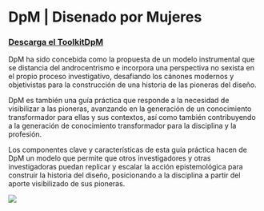 # DpM | Disenado por Mujeres

### [Descarga el ToolkitDpM](https://disenadopormujeres.cl/ToolkitDpM.pdf)

DpM ha sido concebida como la propuesta de un modelo instrumental que se distancia del androcentrismo e incorpora una perspectiva no sexista en el propio proceso investigativo, desafiando los cánones modernos y objetivistas para la construcción de una historia de las pioneras del diseño.

DpM es también una guía práctica que responde a la necesidad de visibilizar a las pioneras, avanzando en la generación de un conocimiento transformador para ellas y sus contextos, así como también contribuyendo a la generación de conocimiento transformador para la disciplina y la profesión.

Los componentes clave y características de esta guía práctica hacen de DpM un modelo que permite que otros investigadores y otras investigadoras puedan replicar y escalar la acción epistemológica para construir la historia del diseño, posicionando a la disciplina a partir del aporte visibilizado de sus pioneras.

<img src="https://disenadopormujeres.cl/static/media/metodologia.d9fb17f2f65cc9d55369.png">

